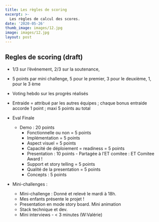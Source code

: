 ```yaml
---
title: Les règles de scoring
excerpt: >-
  Les règles de calcul des scores.
date: '2020-05-26'
thumb_image: images/12.jpg
image: images/12.jpg
layout: post
---
```



## Regles de scoring (draft)

+ 1/3 sur l’événement, 2/3 sur la soutenance,
+ 5 points par mini challenge, 5 pour le premier, 3 pour le deuxième, 1, pour le 3 ème
+ Voting hebdo sur les progrès réalisés
+ Entraide = attribué par les autres équipes ; chaque bonus entraide accorde 1 point ; maxi 5 points au total
+ Eval Finale
	+ Demo : 20 points
		+ Fonctionnelle ou non = 5 points
		+ Implémentation = 5 points
		+ Aspect visuel = 5 points
		+ Capacité de déploiement = readiness = 5 points
		+ Presentation : 10 points - Partagée à l’ET comitee : ET Comitee Award !
		+	Support et story telling = 5 points
		+	Qualité de la presentation = 5 points
		+	Concepts : 5 points

+ Mini-challenges :
	+ Mini-challenge : Donné et relevé le mardi à 18h.
	+ Mes enfants présente le projet !
	+ Presentation en mode story board. Mini animation
	+ Stack technique et dev.
	+ Mini interviews - < 3 minutes (W:Valérie)